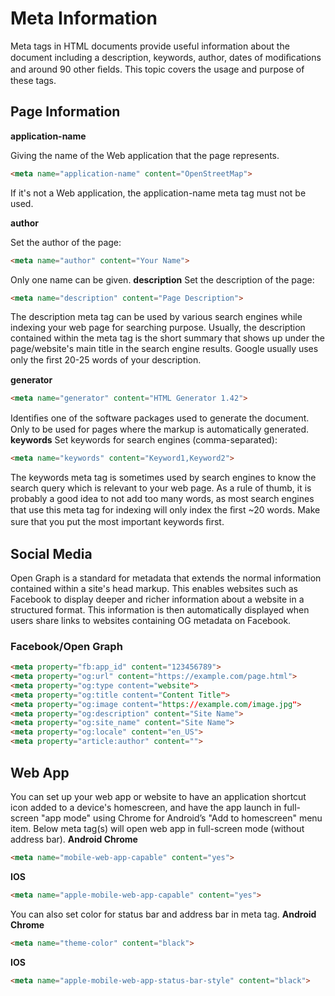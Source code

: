 # Meta Information

Meta tags in HTML documents provide useful information about the document including a description, keywords,
author, dates of modiﬁcations and around 90 other ﬁelds. This topic covers the usage and purpose of these tags.

## Page Information

**application-name**

Giving the name of the Web application that the page represents.

```html
<meta name="application-name" content="OpenStreetMap">
```

If it's not a Web application, the application-name meta tag must not be used.

**author**

Set the author of the page:

```html
<meta name="author" content="Your Name">
```

Only one name can be given.
**description**
Set the description of the page:

```html
<meta name="description" content="Page Description">
```

The description meta tag can be used by various search engines while indexing your web page for searching
purpose. Usually, the description contained within the meta tag is the short summary that shows up under the
page/website's main title in the search engine results. Google usually uses only the ﬁrst 20-25 words of your
description.

**generator**

```html
<meta name="generator" content="HTML Generator 1.42">
```

Identiﬁes one of the software packages used to generate the document. Only to be used for pages where the
markup is automatically generated.
**keywords**
Set keywords for search engines (comma-separated):

```html
<meta name="keywords" content="Keyword1,Keyword2">
```

The keywords meta tag is sometimes used by search engines to know the search query which is relevant to your
web page.
As a rule of thumb, it is probably a good idea to not add too many words, as most search engines that use this meta
tag for indexing will only index the ﬁrst ~20 words. Make sure that you put the most important keywords ﬁrst.

## Social Media

Open Graph is a standard for metadata that extends the normal information contained within a site's head
markup. This enables websites such as Facebook to display deeper and richer information about a website in a
structured format. This information is then automatically displayed when users share links to websites containing OG metadata on Facebook.

### Facebook/Open Graph

```html
<meta property="fb:app_id" content="123456789">
<meta property="og:url" content="https://example.com/page.html">
<meta property="og:type content="website">
<meta property="og:title content="Content Title">
<meta property="og:image content="https://example.com/image.jpg">
<meta property="og:description" content="Site Name">
<meta property="og:site_name" content="Site Name">
<meta property="og:locale" content="en_US">
<meta property="article:author" content="">
```

## Web App

You can set up your web app or website to have an application shortcut icon added to a device's homescreen, and
have the app launch in full-screen "app mode" using Chrome for Android’s "Add to homescreen" menu item.
Below meta tag(s) will open web app in full-screen mode (without address bar).
**Android Chrome**

```html
<meta name="mobile-web-app-capable" content="yes">
```

**IOS**

```html
<meta name="apple-mobile-web-app-capable" content="yes">
```

You can also set color for status bar and address bar in meta tag.
**Android Chrome**

```html
<meta name="theme-color" content="black">
```

**IOS**

```html
<meta name="apple-mobile-web-app-status-bar-style" content="black">
```

